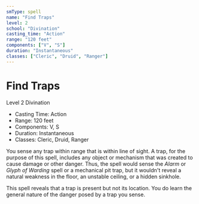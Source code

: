```yaml
---
smType: spell
name: "Find Traps"
level: 2
school: "Divination"
casting_time: "Action"
range: "120 feet"
components: ["V", "S"]
duration: "Instantaneous"
classes: ["Cleric", "Druid", "Ranger"]
---
```


# Find Traps
Level 2 Divination

- Casting Time: Action
- Range: 120 feet
- Components: V, S
- Duration: Instantaneous
- Classes: Cleric, Druid, Ranger

You sense any trap within range that is within line of sight. A trap, for the purpose of this spell, includes any object or mechanism that was created to cause damage or other danger. Thus, the spell would sense the *Alarm* or *Glyph of Warding* spell or a mechanical pit trap, but it wouldn't reveal a natural weakness in the floor, an unstable ceiling, or a hidden sinkhole.

This spell reveals that a trap is present but not its location. You do learn the general nature of the danger posed by a trap you sense.

